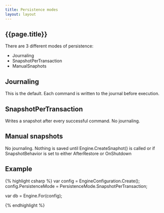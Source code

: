 ```yaml
---
title: Persistence modes
layout: layout
---
```


## {{page.title}}

There are 3 different modes of persistence:

* Journaling
* SnapshotPerTransaction
* ManualSnaphots

## Journaling
This is the default. Each command is written to the journal before execution.

## SnapshotPerTransaction
Writes a snapshot after every successful command. No journaling.

## Manual snapshots
No journaling. Nothing is saved until Engine.CreateSnaphot() is called or if
SnapshotBehavior is set to either AfterRestore or OnShutdown

## Example

{% highlight csharp %}
   var config = EngineConfiguration.Create();
   config.PersistenceMode = PersistenceMode.SnapshotPerTransaction;
   
   var db = Engine.For<MyModel>(config);

{% endhighlight %}
